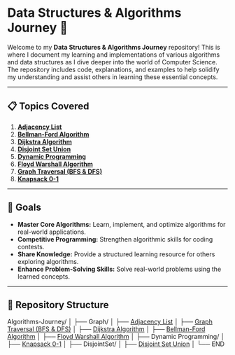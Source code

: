 # Data Structures & Algorithms Journey 🚀

Welcome to my **Data Structures & Algorithms Journey** repository! This is where I document my learning and implementations of various algorithms and data structures as I dive deeper into the world of Computer Science. The repository includes code, explanations, and examples to help solidify my understanding and assist others in learning these essential concepts.

---

## 📋 Topics Covered
01. **[Adjacency List](https://github.com/AlgoAbrar/Algorithm-Journey/tree/main/Adjacency%20List)**  
02. **[Bellman-Ford Algorithm](https://github.com/AlgoAbrar/Algorithm-Journey/tree/main/Bellman-Ford%20Algorithm)**  
03. **[Dijkstra Algorithm](https://github.com/AlgoAbrar/Algorithm-Journey/tree/main/Dijkstra%20Algorithm)**  
04. **[Disjoint Set Union](https://github.com/AlgoAbrar/Algorithm-Journey/tree/main/Disjoint%20Set%20Union)**  
05. **[Dynamic Programming](https://github.com/AlgoAbrar/Algorithm-Journey/tree/main/Dynamic%20Programming)**  
06. **[Floyd Warshall Algorithm](https://github.com/AlgoAbrar/Algorithm-Journey/tree/main/Floyd%20Warshall%20Algorithm)**  
07. **[Graph Traversal (BFS & DFS)](https://github.com/AlgoAbrar/Algorithm-Journey/tree/main/Graph%20Traversal)**  
08. **[Knapsack 0-1](https://github.com/AlgoAbrar/Algorithm-Journey/tree/main/Knapsack%200-1)**  

---

## 🌟 Goals
- **Master Core Algorithms:** Learn, implement, and optimize algorithms for real-world applications.  
- **Competitive Programming:** Strengthen algorithmic skills for coding contests.  
- **Share Knowledge:** Provide a structured learning resource for others exploring algorithms.  
- **Enhance Problem-Solving Skills:** Solve real-world problems using the learned concepts.  

---

## 📂 Repository Structure

Algorithms-Journey/
│
├── Graph/
│   ├── [Adjacency List](https://github.com/AlgoAbrar/Algorithm-Journey/tree/main/Adjacency%20List)
│   ├── [Graph Traversal (BFS & DFS)](https://github.com/AlgoAbrar/Algorithm-Journey/tree/main/Graph%20Traversal)
│   ├── [Dijkstra Algorithm](https://github.com/AlgoAbrar/Algorithm-Journey/tree/main/Dijkstra%20Algorithm)
│   ├── [Bellman-Ford Algorithm](https://github.com/AlgoAbrar/Algorithm-Journey/tree/main/Bellman-Ford%20Algorithm)
│   ├── [Floyd Warshall Algorithm](https://github.com/AlgoAbrar/Algorithm-Journey/tree/main/Floyd%20Warshall%20Algorithm)
│
├── Dynamic Programming/
│   ├── [Knapsack 0-1](https://github.com/AlgoAbrar/Algorithm-Journey/tree/main/Knapsack%200-1)
│
├── DisjointSet/
│   ├── [Disjoint Set Union](https://github.com/AlgoAbrar/Algorithm-Journey/tree/main/Disjoint%20Set%20Union)
│
└── END
